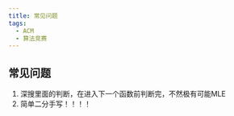 ```yaml
---
title: 常见问题
tags:
  - ACM
  - 算法竞赛
---
```


## 常见问题

1. 深搜里面的判断，在进入下一个函数前判断完，不然极有可能MLE
2. 简单二分手写！！！！